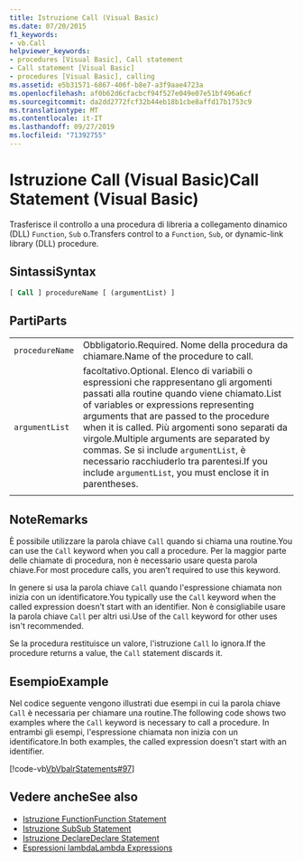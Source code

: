 ```yaml
---
title: Istruzione Call (Visual Basic)
ms.date: 07/20/2015
f1_keywords:
- vb.Call
helpviewer_keywords:
- procedures [Visual Basic], Call statement
- Call statement [Visual Basic]
- procedures [Visual Basic], calling
ms.assetid: e5b31571-6867-406f-b8e7-a3f9aae4723a
ms.openlocfilehash: af0b62d6cfacbcf94f527e049e07e51bf496a6cf
ms.sourcegitcommit: da2dd2772fcf32b44eb18b1cbe8affd17b1753c9
ms.translationtype: MT
ms.contentlocale: it-IT
ms.lasthandoff: 09/27/2019
ms.locfileid: "71392755"
---
```

# <a name="call-statement-visual-basic"></a><span data-ttu-id="a05bf-102">Istruzione Call (Visual Basic)</span><span class="sxs-lookup"><span data-stu-id="a05bf-102">Call Statement (Visual Basic)</span></span>

<span data-ttu-id="a05bf-103">Trasferisce il controllo a una procedura di libreria a collegamento dinamico (DLL) `Function`, `Sub` o.</span><span class="sxs-lookup"><span data-stu-id="a05bf-103">Transfers control to a `Function`, `Sub`, or dynamic-link library (DLL) procedure.</span></span>

## <a name="syntax"></a><span data-ttu-id="a05bf-104">Sintassi</span><span class="sxs-lookup"><span data-stu-id="a05bf-104">Syntax</span></span>

```vb
[ Call ] procedureName [ (argumentList) ]
```

## <a name="parts"></a><span data-ttu-id="a05bf-105">Parti</span><span class="sxs-lookup"><span data-stu-id="a05bf-105">Parts</span></span>

|||
|---|---|
|`procedureName`|<span data-ttu-id="a05bf-106">Obbligatorio.</span><span class="sxs-lookup"><span data-stu-id="a05bf-106">Required.</span></span> <span data-ttu-id="a05bf-107">Nome della procedura da chiamare.</span><span class="sxs-lookup"><span data-stu-id="a05bf-107">Name of the procedure to call.</span></span>|
|`argumentList`|<span data-ttu-id="a05bf-108">facoltativo.</span><span class="sxs-lookup"><span data-stu-id="a05bf-108">Optional.</span></span> <span data-ttu-id="a05bf-109">Elenco di variabili o espressioni che rappresentano gli argomenti passati alla routine quando viene chiamato.</span><span class="sxs-lookup"><span data-stu-id="a05bf-109">List of variables or expressions representing arguments that are passed to the procedure when it is called.</span></span> <span data-ttu-id="a05bf-110">Più argomenti sono separati da virgole.</span><span class="sxs-lookup"><span data-stu-id="a05bf-110">Multiple arguments are separated by commas.</span></span> <span data-ttu-id="a05bf-111">Se si include `argumentList`, è necessario racchiuderlo tra parentesi.</span><span class="sxs-lookup"><span data-stu-id="a05bf-111">If you include `argumentList`, you must enclose it in parentheses.</span></span>|
|||
  
## <a name="remarks"></a><span data-ttu-id="a05bf-112">Note</span><span class="sxs-lookup"><span data-stu-id="a05bf-112">Remarks</span></span>

 <span data-ttu-id="a05bf-113">È possibile utilizzare la parola chiave `Call` quando si chiama una routine.</span><span class="sxs-lookup"><span data-stu-id="a05bf-113">You can use the `Call` keyword when you call a procedure.</span></span> <span data-ttu-id="a05bf-114">Per la maggior parte delle chiamate di procedura, non è necessario usare questa parola chiave.</span><span class="sxs-lookup"><span data-stu-id="a05bf-114">For most procedure calls, you aren’t required to use this  keyword.</span></span>

 <span data-ttu-id="a05bf-115">In genere si usa la parola chiave `Call` quando l'espressione chiamata non inizia con un identificatore.</span><span class="sxs-lookup"><span data-stu-id="a05bf-115">You typically use the `Call` keyword when the called expression doesn’t start with an identifier.</span></span> <span data-ttu-id="a05bf-116">Non è consigliabile usare la parola chiave `Call` per altri usi.</span><span class="sxs-lookup"><span data-stu-id="a05bf-116">Use of the `Call` keyword for other uses isn't recommended.</span></span>

 <span data-ttu-id="a05bf-117">Se la procedura restituisce un valore, l'istruzione `Call` lo ignora.</span><span class="sxs-lookup"><span data-stu-id="a05bf-117">If the procedure returns a value, the `Call` statement discards it.</span></span>

## <a name="example"></a><span data-ttu-id="a05bf-118">Esempio</span><span class="sxs-lookup"><span data-stu-id="a05bf-118">Example</span></span>

 <span data-ttu-id="a05bf-119">Nel codice seguente vengono illustrati due esempi in cui la parola chiave `Call` è necessaria per chiamare una routine.</span><span class="sxs-lookup"><span data-stu-id="a05bf-119">The following code shows two examples where the `Call` keyword is necessary to call a procedure.</span></span> <span data-ttu-id="a05bf-120">In entrambi gli esempi, l'espressione chiamata non inizia con un identificatore.</span><span class="sxs-lookup"><span data-stu-id="a05bf-120">In both examples, the called expression doesn't start with an identifier.</span></span>

 [!code-vb[VbVbalrStatements#97](~/samples/snippets/visualbasic/VS_Snippets_VBCSharp/VbVbalrStatements/VB/Class1.vb#97)]  
  
## <a name="see-also"></a><span data-ttu-id="a05bf-121">Vedere anche</span><span class="sxs-lookup"><span data-stu-id="a05bf-121">See also</span></span>

- [<span data-ttu-id="a05bf-122">Istruzione Function</span><span class="sxs-lookup"><span data-stu-id="a05bf-122">Function Statement</span></span>](function-statement.md)
- [<span data-ttu-id="a05bf-123">Istruzione Sub</span><span class="sxs-lookup"><span data-stu-id="a05bf-123">Sub Statement</span></span>](sub-statement.md)
- [<span data-ttu-id="a05bf-124">Istruzione Declare</span><span class="sxs-lookup"><span data-stu-id="a05bf-124">Declare Statement</span></span>](declare-statement.md)
- [<span data-ttu-id="a05bf-125">Espressioni lambda</span><span class="sxs-lookup"><span data-stu-id="a05bf-125">Lambda Expressions</span></span>](../../programming-guide/language-features/procedures/lambda-expressions.md)
